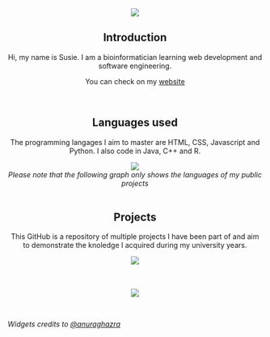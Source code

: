 <div align="center">
  <img
    src="https://readme-typing-svg.herokuapp.com/?color=E97451%0A&size=25&center=true&vCenter=true&width=433&height=75&lines=Welcome+to+my+GitHub;%40susiehgt"
  />
</div>
<div align="center">
  <h2 align="center">Introduction</h2>
  Hi, my name is Susie. I am a bioinformatician learning web development and
  software engineering.
  <br>

  You can check on my [website](https://susiehgt.github.io/)
</div>
<br>
<div align="center">
  <h2>Languages used</h2>
  <p>
    The programming langages I aim to master are HTML, CSS, Javascript and
    Python. I also code in Java, C++ and R.
  </p>
</div>
<div align="center">
  <img
    src="https://github-readme-stats.vercel.app/api/top-langs/?username=susiehgt&hide_border=true&layout=compact&theme=darcula"
  />
</div>
<div align="center">
  <i
    >Please note that the following graph only shows the languages of my public
    projects</i
  >
</div>
<br>

<div align="center">
  <h2>Projects</h2>
  <p>
    This GitHub is a repository of multiple projects I have been part of and aim
    to demonstrate the knoledge I acquired during my university years.
  </p>

  <div align="center">
    <img
      src="https://github-readme-stats.vercel.app/api?username=susiehgt&hide_border=true&theme=darcula"
    />
  </div>
</div>
<br>
<br>

<div align="center">

  
  [<img src="https://readme-typing-svg.herokuapp.com/?color=E97451%0A&size=25&center=true&vCenter=true&width=433&height=75&lines=See+you+on+my+website!;Click+here;"/>](susiehgt.github.io)

  
</div>
<br>

<i>Widgets credits to
  [@anuraghazra](https://github.com/anuraghazra/github-readme-stats?tab=readme-ov-file#usage-2)</i>
<br>

<!---
susiehgt/susiehgt is a ✨ special ✨ repository because its `README.md` (this file) appears on your GitHub profile.
You can click the Preview link to take a look at your changes.
--->
